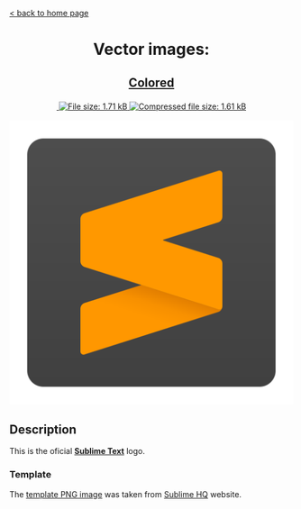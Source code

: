 [&lt; back to home page](../../../../ "Home page")

<h1><p align="center">Vector images: </p></h1>

<h2><p align="center"><a href="Sublime Text.colored.svg" title="View & Download Sublime Text colored icon">Colored</a></p></h2>
<div class="badges" align="center">
	<a href="https://validator.w3.org/nu/?showsource=yes&showoutline=yes&showimagereport=yes&doc=http%3A%2F%2Fsvg.n-panuhin.info%2FSVG%2FSublime%20Text%2FSublime%20Text.colored.svg" target="_blank" title="W3C validation">
		<img alt="" src="https://img.shields.io/w3c-validation/xml?preset=SVG%201.1%2C%20URL%2C%20XHTML%2C%20MathML%203.0&targetUrl=http%3A%2F%2Fn-panuhin.info%2Fredirect.php%3Fu%3Dhttp%3A%2F%2Fsvg.n-panuhin.info%2FSVG%2FSublime%2520Text%2FSublime%2520Text.colored.svg">
	</a>
	<a href="Sublime Text.colored.svg" target="_blank" title="File size">
		<img alt="File size: 1.71 kB" src="https://img.shields.io/static/v1?cacheSeconds=10800&style=flat&label=File%20size&message=1.71%20kB&color=0aa">
	</a>
	<a href="./src/Sublime Text.colored.min.svg" target="_blank" title="File size">
		<img alt="Compressed file size: 1.61 kB" src="https://img.shields.io/static/v1?cacheSeconds=10800&style=flat&label=Compressed&message=1.61%20kB&color=bb0">
	</a>
</div>
<div>
	<br>
	<img src="Sublime Text.colored.svg" alt="Sublime Text colored icon" title="Sublime Text colored icon">
	<br>
</div>

## Description

This is the oficial **[Sublime Text](https://www.sublimetext.com "Visit sublimetext.com")** logo.

### Template

The [template PNG image](https://www.sublimehq.com/images/sublime_text.png "See template PNG file") was taken from [Sublime HQ](https://www.sublimehq.com "Visit sublimehq.com") website.